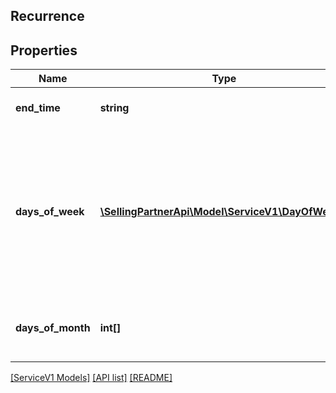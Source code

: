 ## Recurrence

## Properties

Name | Type | Description | Notes
------------ | ------------- | ------------- | -------------
**end_time** | **string** | End time of the recurrence. |
**days_of_week** | [**\SellingPartnerApi\Model\ServiceV1\DayOfWeek[]**](DayOfWeek.md) | Days of the week when recurrence is valid. If the schedule is valid every Monday, input will only contain &#x60;MONDAY&#x60; in the list. | [optional]
**days_of_month** | **int[]** | Days of the month when recurrence is valid. | [optional]

[[ServiceV1 Models]](../) [[API list]](../../Api) [[README]](../../../README.md)
